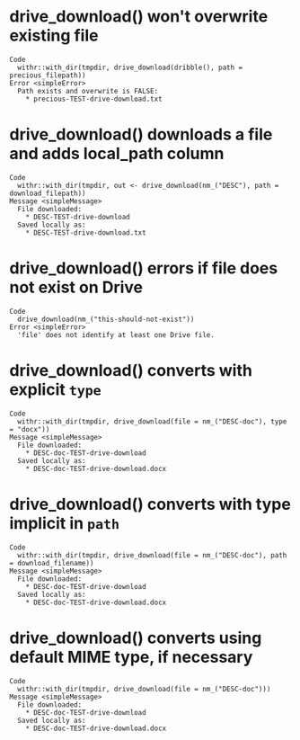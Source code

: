 # drive_download() won't overwrite existing file

    Code
      withr::with_dir(tmpdir, drive_download(dribble(), path = precious_filepath))
    Error <simpleError>
      Path exists and overwrite is FALSE:
        * precious-TEST-drive-download.txt

# drive_download() downloads a file and adds local_path column

    Code
      withr::with_dir(tmpdir, out <- drive_download(nm_("DESC"), path = download_filepath))
    Message <simpleMessage>
      File downloaded:
        * DESC-TEST-drive-download
      Saved locally as:
        * DESC-TEST-drive-download.txt

# drive_download() errors if file does not exist on Drive

    Code
      drive_download(nm_("this-should-not-exist"))
    Error <simpleError>
      'file' does not identify at least one Drive file.

# drive_download() converts with explicit `type`

    Code
      withr::with_dir(tmpdir, drive_download(file = nm_("DESC-doc"), type = "docx"))
    Message <simpleMessage>
      File downloaded:
        * DESC-doc-TEST-drive-download
      Saved locally as:
        * DESC-doc-TEST-drive-download.docx

# drive_download() converts with type implicit in `path`

    Code
      withr::with_dir(tmpdir, drive_download(file = nm_("DESC-doc"), path = download_filename))
    Message <simpleMessage>
      File downloaded:
        * DESC-doc-TEST-drive-download
      Saved locally as:
        * DESC-doc-TEST-drive-download.docx

# drive_download() converts using default MIME type, if necessary

    Code
      withr::with_dir(tmpdir, drive_download(file = nm_("DESC-doc")))
    Message <simpleMessage>
      File downloaded:
        * DESC-doc-TEST-drive-download
      Saved locally as:
        * DESC-doc-TEST-drive-download.docx

